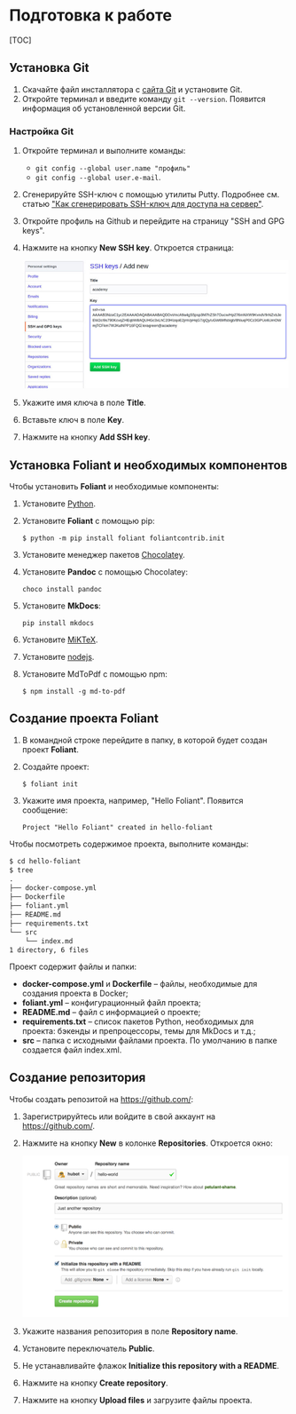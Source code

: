 # Подготовка к работе

<if targets="site, ghp" kind="any">
[TOC]
</if>

## Установка Git

1. Скачайте файл инсталлятора с [сайта Git](https://git-scm.com/download/win) и установите Git.
2. Откройте терминал и введите команду `git --version`. Появится информация об установленной версии Git.

### Настройка Git

1. Откройте терминал и выполните команды:
    * `git config --global user.name "профиль"`
    * `git config --global user.e-mail`.
2. Сгенерируйте SSH-ключ с помощью утилиты Putty. Подробнее см. статью ["Как сгенерировать SSH-ключ для доступа на сервер"](https://community.vscale.io/hc/ru/community/posts/207745269-%D0%9A%D0%B0%D0%BA-%D1%81%D0%B3%D0%B5%D0%BD%D0%B5%D1%80%D0%B8%D1%80%D0%BE%D0%B2%D0%B0%D1%82%D1%8C-SSH-%D0%BA%D0%BB%D1%8E%D1%87-%D0%B4%D0%BB%D1%8F-%D0%B4%D0%BE%D1%81%D1%82%D1%83%D0%BF%D0%B0-%D0%BD%D0%B0-%D1%81%D0%B5%D1%80%D0%B2%D0%B5%D1%80).
3. Откройте профиль на Github и перейдите на страницу "SSH and GPG keys".
4. Нажмите на кнопку **New SSH key**. Откроется страница:

    ![11](../src/img/git-keys-add.png)

5. Укажите имя ключа в поле **Title**.
6. Вставьте ключ в поле **Key**.
7. Нажмите на кнопку **Add SSH key**.

## Установка Foliant и необходимых компонентов

Чтобы установить **Foliant** и необходимые компоненты:

1. Установите [Python](https://www.python.org/downloads/).
2. Установите **Foliant** с помощью pip:
   
    ```
    $ python -m pip install foliant foliantcontrib.init
    ```

3. Установите менеджер пакетов [Chocolatey](https://chocolatey.org/install).
4. Установите **Pandoc** с помощью Chocolatey:
    
    ```
    choco install pandoc
    ```

5. Установите **MkDocs**:
    
    ```
    pip install mkdocs
    ```

6. Установите [MiKTeX](https://miktex.org/download).
7. Установите [nodejs](https://nodejs.org/en/).
8. Установите MdToPdf с помощью npm:
    
    ```
    $ npm install -g md-to-pdf
    ```

## Создание проекта Foliant

1. В командной строке перейдите в папку, в которой будет создан проект **Foliant**.
2. Создайте проект:
    
    ```
    $ foliant init
    ```

3. Укажите имя проекта, например, "Hello Foliant". Появится сообщение:
    
    ```
    Project "Hello Foliant" created in hello-foliant
    ```

Чтобы посмотреть содержимое проекта, выполните команды:

```
$ cd hello-foliant
$ tree
.
├── docker-compose.yml
├── Dockerfile
├── foliant.yml
├── README.md
├── requirements.txt
└── src
    └── index.md
1 directory, 6 files
```

Проект содержит файлы и папки:

- **docker-compose.yml** и **Dockerfile** – файлы,  необходимые для создания проекта в Docker;
- **foliant.yml** – конфигурационный файл проекта;
- **README.md** – файл с информацией о проекте;
- **requirements.txt** – список пакетов Python, необходимых для проекта: бэкенды и препроцессоры, темы для MkDocs и т.д.;
- **src** – папка с исходными файлами проекта. По умолчанию в папке создается файл index.xml.

## Создание репозитория

Чтобы создать репозитой на <https://github.com/>:

1. Зарегистрируйтесь или войдите в свой аккаунт на <https://github.com/>.
2. Нажмите на кнопку **New** в колонке **Repositories**. Откроется окно:

    ![44](../src/img/create-new-repo.png)

3. Укажите названия репозитория в поле **Repository name**.
4. Установите переключатель **Public**.
5. Не устанавливайте флажок **Initialize this repository with a README**.
6. Нажмите на кнопку **Create repository**.
7. Нажмите на кнопку **Upload files** и загрузите файлы проекта.
